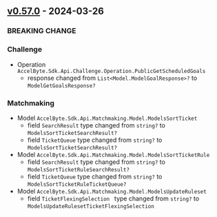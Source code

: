<a name="v0.57.0"></a>
## [v0.57.0] - 2024-03-26

### BREAKING CHANGE

### Challenge
- Operation `AccelByte.Sdk.Api.Challenge.Operation.PublicGetScheduledGoals`
    - response changed from `List<Model.ModelGoalResponse>?` to `ModelGetGoalsResponse?`

### Matchmaking
- Model `AccelByte.Sdk.Api.Matchmaking.Model.ModelsSortTicket`
    - field `SearchResult` type changed from `string?` to `ModelsSortTicketSearchResult?`
    - field `TicketQueue` type changed from `string?` to `ModelsSortTicketSearchResult?`
- Model `AccelByte.Sdk.Api.Matchmaking.Model.ModelsSortTicketRule`
    - field `SearchResult` type changed from `string?` to `ModelsSortTicketRuleSearchResult?`
    - field `TicketQueue` type changed from `string?` to `ModelsSortTicketRuleTicketQueue?`
- Model `AccelByte.Sdk.Api.Matchmaking.Model.ModelsUpdateRuleset`
    - field `TicketFlexingSelection ` type changed from `string?` to `ModelsUpdateRulesetTicketFlexingSelection`

[v0.57.0]: https://github.com/AccelByte/accelbyte-csharp-sdk/compare/v0.56.0...v0.57.0